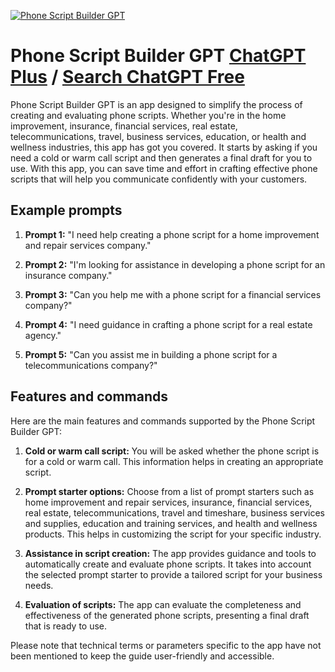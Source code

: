
[![Phone Script Builder GPT](https://files.oaiusercontent.com/file-2t0texqdDEu8LbCpgdU7wG40?se=2123-10-17T18%3A33%3A08Z&sp=r&sv=2021-08-06&sr=b&rscc=max-age%3D31536000%2C%20immutable&rscd=attachment%3B%20filename%3D8543477c-a7c4-4a60-8ea9-3d7270621e97.png&sig=w0rVsloogMaWF%2B0o7QM5bfyGOlK5lWUb1w8gCrSkH6Q%3D)](https://chat.openai.com/g/g-B21t4rTEN-phone-script-builder-gpt)

# Phone Script Builder GPT [ChatGPT Plus](https://chat.openai.com/g/g-B21t4rTEN-phone-script-builder-gpt) / [Search ChatGPT Free](https://gptcall.net/index.html#/?search=Phone%20Script%20Builder%20GPT)

Phone Script Builder GPT is an app designed to simplify the process of creating and evaluating phone scripts. Whether you're in the home improvement, insurance, financial services, real estate, telecommunications, travel, business services, education, or health and wellness industries, this app has got you covered. It starts by asking if you need a cold or warm call script and then generates a final draft for you to use. With this app, you can save time and effort in crafting effective phone scripts that will help you communicate confidently with your customers.

## Example prompts

1. **Prompt 1:** "I need help creating a phone script for a home improvement and repair services company."

2. **Prompt 2:** "I'm looking for assistance in developing a phone script for an insurance company."

3. **Prompt 3:** "Can you help me with a phone script for a financial services company?"

4. **Prompt 4:** "I need guidance in crafting a phone script for a real estate agency."

5. **Prompt 5:** "Can you assist me in building a phone script for a telecommunications company?"

## Features and commands

Here are the main features and commands supported by the Phone Script Builder GPT:

1. **Cold or warm call script:** You will be asked whether the phone script is for a cold or warm call. This information helps in creating an appropriate script.

2. **Prompt starter options:** Choose from a list of prompt starters such as home improvement and repair services, insurance, financial services, real estate, telecommunications, travel and timeshare, business services and supplies, education and training services, and health and wellness products. This helps in customizing the script for your specific industry.

3. **Assistance in script creation:** The app provides guidance and tools to automatically create and evaluate phone scripts. It takes into account the selected prompt starter to provide a tailored script for your business needs.

4. **Evaluation of scripts:** The app can evaluate the completeness and effectiveness of the generated phone scripts, presenting a final draft that is ready to use.

Please note that technical terms or parameters specific to the app have not been mentioned to keep the guide user-friendly and accessible.


